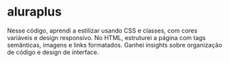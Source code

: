 # aluraplus
Nesse código, aprendi a estilizar usando CSS e classes, com cores variáveis e design responsivo. No HTML, estruturei a página com tags semânticas, imagens e links formatados. Ganhei insights sobre organização de código e design de interface.
